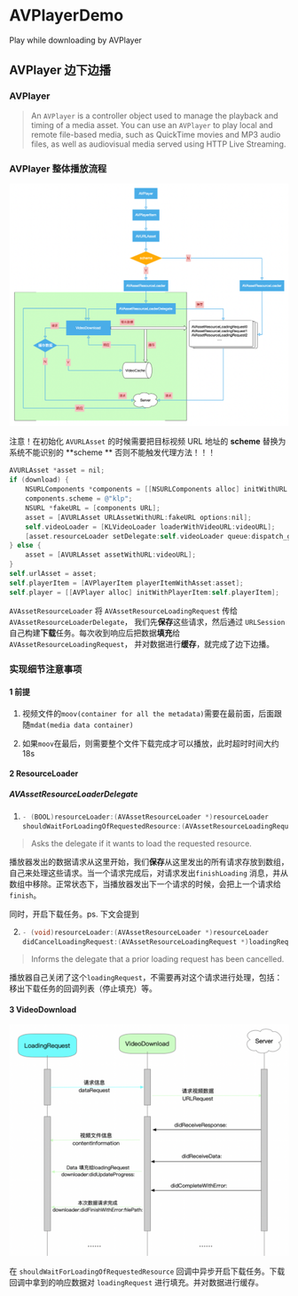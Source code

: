 # AVPlayerDemo
Play while downloading by AVPlayer

## AVPlayer 边下边播

### AVPlayer

> An `AVPlayer` is a controller object used to manage the playback and timing of a media asset. You can use an `AVPlayer` to play local and remote file-based media, such as QuickTime movies and MP3 audio files, as well as audiovisual media served using HTTP Live Streaming.



### AVPlayer 整体播放流程

<img src="https://github.com/likenow/blog/blob/master/assets/image-20201225145234126.png" alt="image-20201225145234126" style="zoom:70%;" />

注意！在初始化 `AVURLAsset` 的时候需要把目标视频 URL 地址的 **scheme** 替换为系统不能识别的 **scheme ** 否则不能触发代理方法！！！

```objective-c
AVURLAsset *asset = nil;
if (download) {
    NSURLComponents *components = [[NSURLComponents alloc] initWithURL:videoURL resolvingAgainstBaseURL:NO];
    components.scheme = @"klp";
    NSURL *fakeURL = [components URL];
    asset = [AVURLAsset URLAssetWithURL:fakeURL options:nil];
    self.videoLoader = [KLVideoLoader loaderWithVideoURL:videoURL];
    [asset.resourceLoader setDelegate:self.videoLoader queue:dispatch_get_main_queue()];
} else {
    asset = [AVURLAsset assetWithURL:videoURL];
}
self.urlAsset = asset;
self.playerItem = [AVPlayerItem playerItemWithAsset:asset];
self.player = [[AVPlayer alloc] initWithPlayerItem:self.playerItem];
```



 `AVAssetResourceLoader` 将 `AVAssetResourceLoadingRequest` 传给 `AVAssetResourceLoaderDelegate`， 我们先**保存**这些请求，然后通过 `URLSession` 自己构建**下载**任务。每次收到响应后把数据**填充**给 `AVAssetResourceLoadingRequest`， 并对数据进行**缓存**，就完成了边下边播。

### 实现细节注意事项

#### 1 前提

1. 视频文件的`moov(container for all the metadata)`需要在最前面，后面跟随`mdat(media data container)`

2. 如果`moov`在最后，则需要整个文件下载完成才可以播放，此时超时时间大约18s



#### 2 ResourceLoader

##### AVAssetResourceLoaderDelegate

1. ```objective-c
   - (BOOL)resourceLoader:(AVAssetResourceLoader *)resourceLoader 
   shouldWaitForLoadingOfRequestedResource:(AVAssetResourceLoadingRequest *)loadingRequest;
   ```

> Asks the delegate if it wants to load the requested resource.

播放器发出的数据请求从这里开始，我们**保存**从这里发出的所有请求存放到数组，自己来处理这些请求。当一个请求完成后，对请求发出`finishLoading` 消息，并从数组中移除。正常状态下，当播放器发出下一个请求的时候，会把上一个请求给 `finish`。

同时，开启下载任务。ps. 下文会提到

2. ```objective-c
   - (void)resourceLoader:(AVAssetResourceLoader *)resourceLoader 
   didCancelLoadingRequest:(AVAssetResourceLoadingRequest *)loadingRequest;
   ```

> Informs the delegate that a prior loading request has been cancelled.

播放器自己关闭了这个`loadingRequest`，不需要再对这个请求进行处理，包括：移出下载任务的回调列表（停止填充）等。



#### 3 VideoDownload

<img src="https://github.com/likenow/blog/blob/master/assets/image-20201225152421336.png" alt="image-20201225152421336" style="zoom:70%;" />

在 `shouldWaitForLoadingOfRequestedResource` 回调中异步开启下载任务。下载回调中拿到的响应数据对 `loadingRequest` 进行填充。并对数据进行缓存。